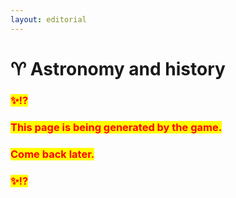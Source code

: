 ```yaml
---
layout: editorial
---
```


# ♈️ Astronomy and history



### <mark style="color:red;">✨⁉️</mark>&#x20;

### <mark style="color:red;">This page is being generated by the game.</mark>&#x20;

### <mark style="color:red;">Come back later.</mark>

### <mark style="color:red;">✨⁉️</mark>



